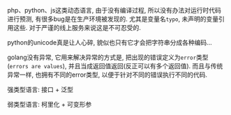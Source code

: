 php、python、js这类动态语言, 由于没有编译过程, 所以没有办法对运行时代码进行预测, 有很多bug是在生产环境被发现的. 尤其是变量名`typo`, 未声明的变量引用这些. 对于严谨的线上服务来说这是不可忍受的.

python的unicode真是让人心碎, 貌似也只有它才会把字符串分成各种编码...

golang没有异常, 它用来解决异常的方式是, 把出现的错误定义为`error`类型(`errors are values`), 并且当成返回值返回(反正可以有多个返回值). 而且与传统异常一样, 也拥有不同的error类型, 以便于针对不同的错误执行不同的代码.


强类型语言: 接口 + 泛型

弱类型语言: 柯里化 + 可变形参
